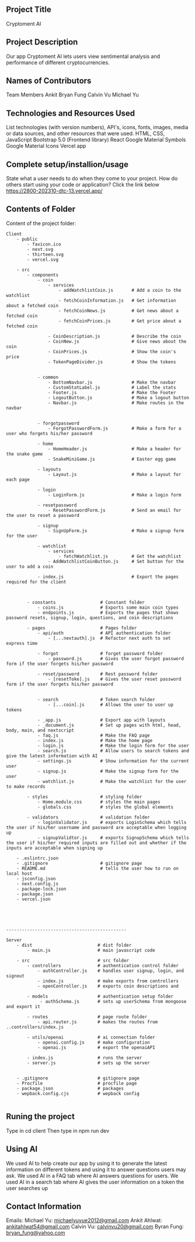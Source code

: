 ## Project Title
Cryptoment AI

## Project Description
Our app Cryptoment AI lets users view sentimental analysis and performance of different cryptocurrencies.

## Names of Contributors
Team Members 
Ankit
Bryan Fung
Calvin Vu
Michael Yu


## Technologies and Resources Used
List technologies (with version numbers), API's, icons, fonts, images, media or data sources, and other resources that were used.
HTML, CSS, JavaScript
Bootstrap 5.0 (Frontend library)
React
Google Material Symbols
Google Material Icons
Vercel app

## Complete setup/installion/usage
State what a user needs to do when they come to your project.  How do others start using your code or application?
Click the link below
https://2800-202310-dtc-13.vercel.app/

## Contents of Folder
Content of the project folder:

```
Client
    - public
        - favicon.ico
        - next.svg
        - thirteen.svg
        - vercel.svg

    - src
        - components
            - coin
                - services
                    - addWatchlistCoin.js       # Add a coin to the watchlist
                    - fetchCoinInformation.js   # Get information about a fetched coin
                    - fetchCoinNews.js          # Get news about a fetched coin
                    - fetchCoinPrices.js        # Get price about a fetched coin
               
                - CoinDescription.js            # Describe the coin
                - CoinNew.js                    # Give news about the coin         
                - CoinPrices.js                 # Show the coin's price
                - TokenPageDivider.js           # Show the tokens


            - common
                - BottomNavbar.js               # Make the navbar
                - CustomStatLabel.js            # Label the stats
                - Footer.js                     # Make the Footer
                - LogoutButton.js               # Make a logout button
                - Navbar.js                     # Make routes in the navbar


            - forgotpassword
                - ForgotPasswordForm.js         # Make a form for a user who forgets his/her password

            - home
                - HomeHeader.js                 # Make a header for the snake game
                - SnakeMiniGame.js              # Easter egg game

            - layouts
                - Layout.js                     # Make a layout for each page

            - login
                - LoginForm.js                  # Make a login form

            - resetpassword
                - ResetPasswordForm.js          # Send an email for the user to reset a password

            - signup
                - SignUpForm.js                 # Make a signup form for the user

            - watchlist
                - services
                    - fetchWatchlist.js         # Get the watchlist
                - AddWatchlistCoinButton.js     # Set button for the user to add a coin 
            
            - index.js                          # Export the pages required for the client



        - constants                 # Constant folder
            - coins.js              # Exports some main coin types
            - endpoints.js          # Exports the pages that shows password resets, signup, login, questions, and coin descriptions

        - pages                     # Pages folder
            - api/auth              # API authentication folder
                - [...nextauth].js  # Refactor next auth to set express time

            - forgot                # forget password folder
                - password.js       # Gives the user forgot password form if the user forgets his/her password

            - reset/password        # Rest password folder
                - [resetToke].js    # Gives the user reset password form if the user forgets his/her password


            - search                # Token search folder     
                - [...coin].js      # Allows the user to user up tokens

            - _app.js               # Export app with layouts
            - _document.js          # Set up pages with html, head, body, main, and nextscript
            - faq.js                # Make the FAQ page
            - index.js              # Make the home page
            - login.js              # Make the login form for the user
            - search.js             # Allow users to search tokens and give the latest information with AI
            - settings.js           # Show information for the current user
            - signup.js             # Make the signup form for the user
            - watchlist.js          # Make the watchlist for the user to make records

        - styles                    # styling folder
            - Home.module.css       # styles the main pages
            - globals.css           # styles the global elements

        - validators                # validation folder
            - loginValidator.js     # exports LoginSchema which tells the user if his/her username and password are acceptable when logging up
            - signupValidtor.js     # exports SignupSchema which tells the user if his/her required inputs are filled out and whether if the inputs are acceptable when signing up

    - .eslintrc.json
    - .gitignore                    # gitignore page
    - README.md                     # tells the user how to run on local host
    - jsconfig.json
    - next.config.js
    - package-lock.json
    - package.json
    - vercel.json  





----------------------------------------------

Server
    - dist                         # dist folder
        - main.js                  # main javascript code

    - src                          # src folder
        - controllers              # authentication control folder 
            - authController.js    # handles user signup, login, and signout
            - index.js             # make exports from controllers
            - openController.js    # exports coin descriptions and 

        - models                   # authentication setup folder
             - authSchema.js       # sets up userSchema from mongoose and export it

        - routes                   # page route folder
            - api.router.js        # makes the routes from ..controllers/index.js

        - utils/openai             # ai connection folder
            - openai.config.js     # make configuration
            - openai.js            # export the openaiAPI 

        - index.js                 # runs the server
        - server.js                # sets up the server 


    - .gitignore                   # gitignore page
    - Procfile                     # procfile page
    - package.json                 # packages
    - wepback.config.cjs           # wepback config


```

## Runing the project
Type in cd client
Then type in npm run dev

## Using AI
We used AI to help create our app by using it to generate the latest information on different tokens and using it to answer questions users may ask. 
We used AI in a FAQ tab where AI answers questions for users.
We used AI in a search tab where AI gives the user information on a token the user searches up

## Contact Information
Emails:
Michael Yu: michaelyuyue2012@gmail.com
Ankit Ahlwat: ankitahlwat54@gmail.com
Calvin Vu: calvinvu20@gmail.com
Byran Fung: bryan_fung@yahoo.com
